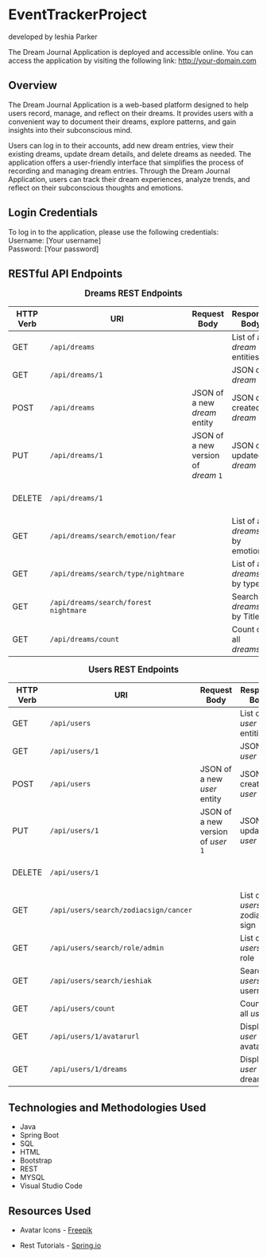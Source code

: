 # EventTrackerProject
developed by Ieshia Parker

The Dream Journal Application is deployed and accessible online. You can access the application by visiting the following link: 
 http://your-domain.com

## Overview

The Dream Journal Application is a web-based platform designed to help users record, manage, and reflect on their dreams. It provides users with a convenient way to document their dreams, explore patterns, and gain insights into their subconscious mind.

Users can log in to their accounts, add new dream entries, view their existing dreams, update dream details, and delete dreams as needed. The application offers a user-friendly interface that simplifies the process of recording and managing dream entries. Through the Dream Journal Application, users can track their dream experiences, analyze trends, and reflect on their subconscious thoughts and emotions.
## Login Credentials

To log in to the application, please use the following credentials: <br>
Username: [Your username] <br>
Password: [Your password]

## RESTful API Endpoints
<center><span style="font-size: larger; font-weight: bold;">Dreams REST Endpoints</center>

| HTTP Verb | URI              | Request Body                   | Response Body                  | Status Codes       |
|-----------|------------------|--------------------------------|--------------------------------|--------------------|
| GET       | `/api/dreams`     |                                | List of all _dream_ entities   | 200                |
| GET       | `/api/dreams/1`  |                                | JSON of _dream_ `1`           | 200, 404           |
| POST      | `/api/dreams`     | JSON of a new _dream_ entity   | JSON of created _dream_        | 201, 400           |
| PUT       | `/api/dreams/1`  | JSON of a new version of _dream_ `1` | JSON of updated _dream_  | 200, 404, 400      |
| DELETE    | `/api/dreams/1`  |                                |                                | 204, 404, 400      |
| GET       | `/api/dreams/search/emotion/fear`     |                                | List of all _dreams_ by emotions   | 200, 404 
| GET       | `/api/dreams/search/type/nightmare`     |                                | List of all _dreams_ by type   | 200, 404 
| GET       | `/api/dreams/search/forest nightmare`     |                                | Search of _dreams_ by Title | 200, 404
| GET       | `/api/dreams/count`     |                                | Count of all _dreams_   | 200 

<center><span style="font-size: larger; font-weight: bold;">Users REST Endpoints</center>

| HTTP Verb | URI              | Request Body                   | Response Body                  | Status Codes       |
|-----------|------------------|--------------------------------|--------------------------------|--------------------|
| GET       | `/api/users`     |                                | List of all _user_ entities   | 200                |
| GET       | `/api/users/1`  |                                | JSON of _user_ `1`           | 200, 404           |
| POST      | `/api/users`     | JSON of a new _user_ entity   | JSON of created _user_        | 201, 400           |
| PUT       | `/api/users/1`  | JSON of a new version of _user_ `1` | JSON of updated _user_  | 200, 404, 400      |
| DELETE    | `/api/users/1`  |                                |                                | 204, 404, 400      |
| GET       | `/api/users/search/zodiacsign/cancer`     |                                | List of all _users_ by zodiac sign   | 200, 404 
| GET       | `/api/users/search/role/admin`     |                                | List of all _users_ by role   | 200, 404 
| GET       | `/api/users/search/ieshiak`     |                                | Search of _users_ by username | 200, 404
| GET       | `/api/users/count`     |                                | Count of all _users_   | 200 
| GET       | `/api/users/1/avatarurl`     |                                | Display of _user_ avatarURL   | 200, 404 
| GET       | `/api/users/1/dreams`     |                                | Display of _user_ dreams   | 200, 404 
## Technologies and Methodologies Used
- Java
- Spring Boot
- SQL
- HTML
- Bootstrap
- REST
- MYSQL
- Visual Studio Code

## Resources Used
- Avatar Icons -
<a href="https://www.freepik.com/free-vector/collection-emoticon-icon-cute-star-cartoon-white_7038207.htm#query=emoji%20sprite%20dreams&position=6&from_view=search&track=ais&uuid=473c5722-e93a-4088-98c2-8367a9ecc21e">Freepik</a>

- Rest Tutorials -
<a href="https://spring.io/guides/tutorials/rest">Spring.io</a> 